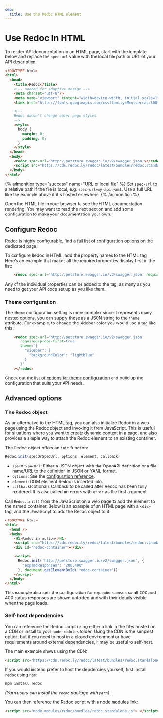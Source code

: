 ```yaml
---
seo:
  title: Use the Redoc HTML element
---
```


# Use Redoc in HTML

To render API documentation in an HTML page, start with the template below and
replace the `spec-url` value with the local file path or URL of your API
description.

```html
<!DOCTYPE html>
<html>
  <head>
    <title>Redoc</title>
    <!-- needed for adaptive design -->
    <meta charset="utf-8"/>
    <meta name="viewport" content="width=device-width, initial-scale=1">
    <link href="https://fonts.googleapis.com/css?family=Montserrat:300,400,700|Roboto:300,400,700" rel="stylesheet">

    <!--
    Redoc doesn't change outer page styles
    -->
    <style>
      body {
        margin: 0;
        padding: 0;
      }
    </style>
  </head>
  <body>
    <redoc spec-url='http://petstore.swagger.io/v2/swagger.json'></redoc>
    <script src="https://cdn.redoc.ly/redoc/latest/bundles/redoc.standalone.js"> </script>
  </body>
</html>
```

{% admonition type="success" name="URL or local file" %}
Set `spec-url` to a relative path if the file is local, e.g. `spec-url=my-api.yaml`. Use a full URL like the example above if it's hosted elsewhere.
{% /admonition %}

Open the HTML file in your browser to see the HTML documentation rendering. You may want to read the next section and add some configuration to make your documentation your own.

## Configure Redoc

Redoc is highly configurable, find a [full list of configuration options](../config.md) on the dedicated page.

To configure Redoc in HTML, add the property names to the HTML tag. Here's an example that makes all the required properties display first in the list:

```html
    <redoc spec-url='http://petstore.swagger.io/v2/swagger.json' required-props-first=true></redoc>
```

Any of the individual properties can be added to the tag, as many as you need to get your API docs set up as you like them.

### Theme configuration

The `theme` configuration setting is more complex since it represents many nested options, you can supply these as a JSON string to the `theme` attribute. For example, to change the sidebar color you would use a tag like this:

```html
    <redoc spec-url='http://petstore.swagger.io/v2/swagger.json'
       required-props-first=true
       theme='{
         "sidebar": {
           "backgroundColor": "lightblue"
         }
       }'
    ></redoc>
```

Check out the [list of options for theme configuration](../config.md#theme-settings) and build up the configuration that suits your API needs.

## Advanced options

### The Redoc object

As an alternative to the HTML tag, you can also initialise Redoc in a web page using the Redoc object and invoking it from JavaScript. This is useful for situations where you want to create dynamic content in a page, and also provides a simple way to attach the Redoc element to an existing container.

The Redoc object offers an `init` function:

```js
Redoc.init(specOrSpecUrl, options, element, callback)
```
- `specOrSpecUrl`: Either a JSON object with the OpenAPI definition or a file name/URL to the
  definition in JSON or YAML format.
- `options`: See the [configuration reference](../config.md).
- `element`: DOM element Redoc is inserted into.
- `callback`(optional): Callback to be called after Redoc has been fully rendered.
  It is also called on errors with `error` as the first argument.

Call `Redoc.init()` from the JavaScript on a web page to add the element to the named container. Below is an example of an HTML page with a `<div>` tag, and the JavaScript to add the Redoc object to it.

```html
<!DOCTYPE html>
<html>
  <head />
  <body>
    <H1>Redoc in action</H1>
    <script src="https://cdn.redoc.ly/redoc/latest/bundles/redoc.standalone.js"> </script>
    <div id="redoc-container"></div>

    <script>
      Redoc.init('http://petstore.swagger.io/v2/swagger.json', {
        "expandResponses": "200,400"
      }, document.getElementById('redoc-container'))
    </script>
  </body>
</html>
```

This example also sets the configuration for `expandResponses` so all 200 and 400 status responses are shown unfolded and with their details visible when the page loads.

### Self-host dependencies

You can reference the Redoc script using either a link to the files hosted on a CDN
or install to your `node-modules` folder. Using the CDN is the simplest option, but
if you need to host in a closed environment or have requirements around external
dependencies, it may be useful to self-host.

The main example shows using the CDN:

```html
<script src="https://cdn.redoc.ly/redoc/latest/bundles/redoc.standalone.js"> </script>
```

If you would instead prefer to host the depdencies yourself, first install `redoc` using `npm`:

```sh
npm install redoc
```

_(Yarn users can install the `redoc` package with `yarn`)_.

You can then reference the Redoc script with a node modules link:

```html
<script src="node_modules/redoc/bundles/redoc.standalone.js"> </script>
```

